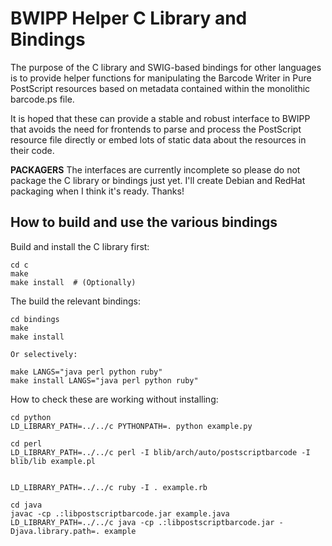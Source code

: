 BWIPP Helper C Library and Bindings
===================================

The purpose of the C library and SWIG-based bindings for other languages is to
provide helper functions for manipulating the Barcode Writer in Pure PostScript
resources based on metadata contained within the monolithic barcode.ps file.

It is hoped that these can provide a stable and robust interface to BWIPP that
avoids the need for frontends to parse and process the PostScript resource file
directly or embed lots of static data about the resources in their code.

**PACKAGERS** The interfaces are currently incomplete so please do not package
the C library or bindings just yet. I'll create Debian and RedHat packaging
when I think it's ready. Thanks!


How to build and use the various bindings
-----------------------------------------

Build and install the C library first:

```
cd c
make
make install  # (Optionally)
```

The build the relevant bindings:

```
cd bindings
make
make install

Or selectively:

make LANGS="java perl python ruby"
make install LANGS="java perl python ruby"
```

How to check these are working without installing:

```
cd python
LD_LIBRARY_PATH=../../c PYTHONPATH=. python example.py
```

```
cd perl
LD_LIBRARY_PATH=../../c perl -I blib/arch/auto/postscriptbarcode -I blib/lib example.pl
```

```

LD_LIBRARY_PATH=../../c ruby -I . example.rb
```

```
cd java
javac -cp .:libpostscriptbarcode.jar example.java
LD_LIBRARY_PATH=../../c java -cp .:libpostscriptbarcode.jar -Djava.library.path=. example
```


